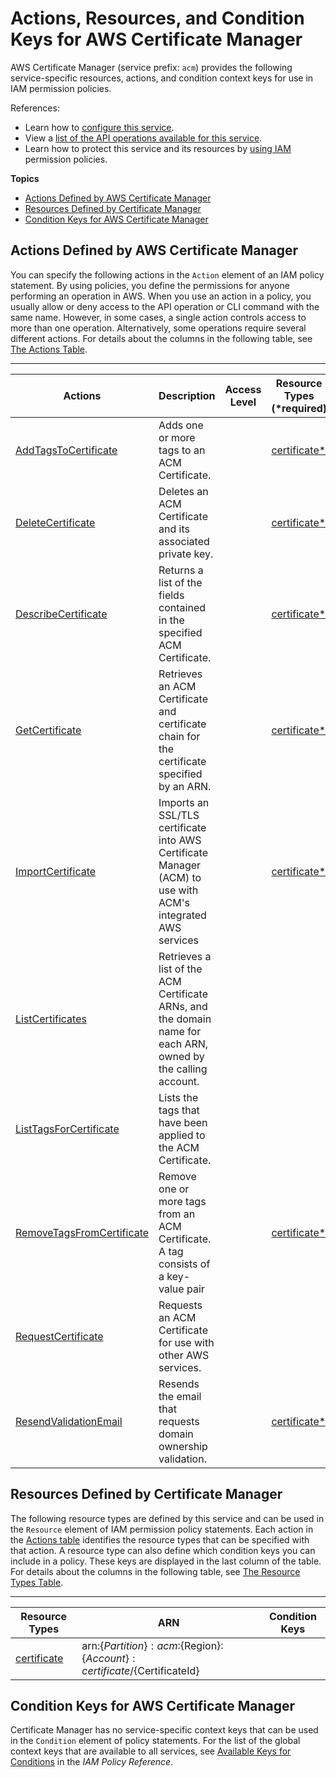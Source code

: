 # Actions, Resources, and Condition Keys for AWS Certificate Manager<a name="list_awscertificatemanager"></a>

AWS Certificate Manager \(service prefix: `acm`\) provides the following service\-specific resources, actions, and condition context keys for use in IAM permission policies\.

References:
+ Learn how to [configure this service](http://docs.aws.amazon.com/acm/latest/userguide/)\.
+ View a [list of the API operations available for this service](http://docs.aws.amazon.com/acm/latest/APIReference/)\.
+ Learn how to protect this service and its resources by [using IAM](http://docs.aws.amazon.com/acm/latest/userguide/assets.html) permission policies\.

**Topics**
+ [Actions Defined by AWS Certificate Manager](#awscertificatemanager-actions-as-permissions)
+ [Resources Defined by Certificate Manager](#awscertificatemanager-resources-for-iam-policies)
+ [Condition Keys for AWS Certificate Manager](#awscertificatemanager-policy-keys)

## Actions Defined by AWS Certificate Manager<a name="awscertificatemanager-actions-as-permissions"></a>

You can specify the following actions in the `Action` element of an IAM policy statement\. By using policies, you define the permissions for anyone performing an operation in AWS\. When you use an action in a policy, you usually allow or deny access to the API operation or CLI command with the same name\. However, in some cases, a single action controls access to more than one operation\. Alternatively, some operations require several different actions\. For details about the columns in the following table, see [The Actions Table](reference_policies_actions-resources-contextkeys.md#actions_table)\.


****  

| Actions | Description | Access Level | Resource Types \(\*required\) | Condition Keys | Dependent Actions | 
| --- | --- | --- | --- | --- | --- | 
| [AddTagsToCertificate](http://docs.aws.amazon.com/acm/latest/APIReference/API_AddTagsToCertificate.html) | Adds one or more tags to an ACM Certificate\. |   | [certificate\*](#awscertificatemanager-certificate)  |  |  | 
| [DeleteCertificate](http://docs.aws.amazon.com/acm/latest/APIReference/API_DeleteCertificate.html) |  Deletes an ACM Certificate and its associated private key\. |   | [certificate\*](#awscertificatemanager-certificate)  |  |  | 
| [DescribeCertificate](http://docs.aws.amazon.com/acm/latest/APIReference/API_DescribeCertificate.html) | Returns a list of the fields contained in the specified ACM Certificate\. |   | [certificate\*](#awscertificatemanager-certificate)  |  |  | 
| [GetCertificate](http://docs.aws.amazon.com/acm/latest/APIReference/API_GetCertificate.html) | Retrieves an ACM Certificate and certificate chain for the certificate specified by an ARN\. |   | [certificate\*](#awscertificatemanager-certificate)  |  |  | 
| [ImportCertificate](http://docs.aws.amazon.com/acm/latest/APIReference/API_ImportCertificate.html) | Imports an SSL/TLS certificate into AWS Certificate Manager \(ACM\) to use with ACM's integrated AWS services |   | [certificate\*](#awscertificatemanager-certificate)  |  |  | 
| [ListCertificates](http://docs.aws.amazon.com/acm/latest/APIReference/API_ListCertificates.html) | Retrieves a list of the ACM Certificate ARNs, and the domain name for each ARN, owned by the calling account\. |   |  |  |  | 
| [ListTagsForCertificate](http://docs.aws.amazon.com/acm/latest/APIReference/API_ListTagsForCertificate.html) | Lists the tags that have been applied to the ACM Certificate\. |   |  |  |  | 
| [RemoveTagsFromCertificate](http://docs.aws.amazon.com/acm/latest/APIReference/API_RemoveTagsFromCertificate.html) | Remove one or more tags from an ACM Certificate\. A tag consists of a key\-value pair |   | [certificate\*](#awscertificatemanager-certificate)  |  |  | 
| [RequestCertificate](http://docs.aws.amazon.com/acm/latest/APIReference/API_RequestCertificate.html) | Requests an ACM Certificate for use with other AWS services\. |   |  |  |  | 
| [ResendValidationEmail](http://docs.aws.amazon.com/acm/latest/APIReference/API_ResendValidationEmail.html) | Resends the email that requests domain ownership validation\. |   | [certificate\*](#awscertificatemanager-certificate)  |  |  | 

## Resources Defined by Certificate Manager<a name="awscertificatemanager-resources-for-iam-policies"></a>

The following resource types are defined by this service and can be used in the `Resource` element of IAM permission policy statements\. Each action in the [Actions table](#awscertificatemanager-actions-as-permissions) identifies the resource types that can be specified with that action\. A resource type can also define which condition keys you can include in a policy\. These keys are displayed in the last column of the table\. For details about the columns in the following table, see [The Resource Types Table](reference_policies_actions-resources-contextkeys.md#resources_table)\.


****  

| Resource Types | ARN | Condition Keys | 
| --- | --- | --- | 
| [certificate](http://docs.aws.amazon.com/acm/latest/userguide/authen-overview.html#acm-resources-operations) | arn:$\{Partition\}:acm:$\{Region\}:$\{Account\}:certificate/$\{CertificateId\} |  | 

## Condition Keys for AWS Certificate Manager<a name="awscertificatemanager-policy-keys"></a>

Certificate Manager has no service\-specific context keys that can be used in the `Condition` element of policy statements\. For the list of the global context keys that are available to all services, see [Available Keys for Conditions](http://docs.aws.amazon.com/IAM/latest/UserGuide/reference_policies_condition-keys.html#AvailableKeys) in the *IAM Policy Reference*\.
